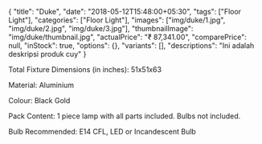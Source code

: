 {
    "title": "Duke",
    "date": "2018-05-12T15:48:00+05:30",
    "tags": ["Floor Light"],
    "categories": ["Floor Light"],
    "images": ["img/duke/1.jpg", "img/duke/2.jpg", "img/duke/3.jpg"],
    "thumbnailImage": "img/duke/thumbnail.jpg",
    "actualPrice": "₹ 87,341.00",
    "comparePrice": null,
    "inStock": true,
    "options": {},
    "variants": [],
	"descriptions": "Ini adalah deskripsi produk cuy"
}

Total Fixture Dimensions (in inches): 51x51x63

Material: Aluminium

Colour: Black Gold

Pack Content: 1 piece lamp with all parts included. Bulbs not included.

Bulb Recommended: E14 CFL, LED or Incandescent Bulb